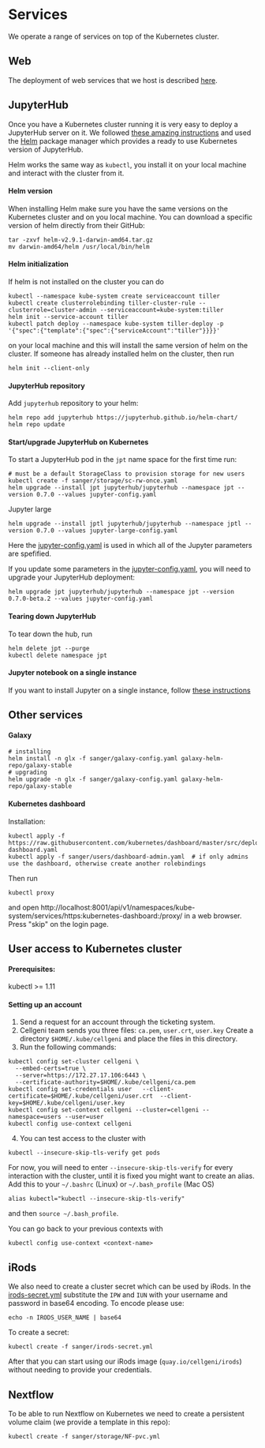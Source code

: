 # Services

We operate a range of services on top of the Kubernetes cluster.  

## Web

The deployment of web services that we host is described [here](web.md).

## JupyterHub

Once you have a Kubernetes cluster running it is very easy to deploy a JupyterHub server on it. We followed [these amazing instructions](https://zero-to-jupyterhub.readthedocs.io/en/stable/) and used the [Helm](https://helm.sh/) package manager which provides a ready to use Kubernetes version of JupyterHub.

Helm works the same way as `kubectl`, you install it on your local machine and interact with the cluster from it.

#### Helm version

When installing Helm make sure you have the same versions on the Kubernetes cluster and on you local machine. You can download a specific version of helm directly from their GitHub:

```
tar -zxvf helm-v2.9.1-darwin-amd64.tar.gz
mv darwin-amd64/helm /usr/local/bin/helm
```

#### Helm initialization

If helm is not installed on the cluster you can do 
```
kubectl --namespace kube-system create serviceaccount tiller
kubectl create clusterrolebinding tiller-cluster-rule --clusterrole=cluster-admin --serviceaccount=kube-system:tiller
helm init --service-account tiller
kubectl patch deploy --namespace kube-system tiller-deploy -p '{"spec":{"template":{"spec":{"serviceAccount":"tiller"}}}}'
``` 
on your local machine and this will install the same version of helm on the cluster. If someone has already installed helm on the cluster, then run 
```
helm init --client-only
```

#### JupyterHub repository

Add `jupyterhub` repository to your helm:
```
helm repo add jupyterhub https://jupyterhub.github.io/helm-chart/
helm repo update
```

#### Start/upgrade JupyterHub on Kubernetes

To start a JupyterHub pod in the `jpt` name space for the first time run:
```
# must be a default StorageClass to provision storage for new users
kubectl create -f sanger/storage/sc-rw-once.yaml
helm upgrade --install jpt jupyterhub/jupyterhub --namespace jpt --version 0.7.0 --values jupyter-config.yaml
```
Jupyter large
```
helm upgrade --install jptl jupyterhub/jupyterhub --namespace jptl --version 0.7.0 --values jupyter-large-config.yaml
```

Here the [jupyter-config.yaml](sanger/jupyter/jupyter-config.yaml) is used in which all of the Jupyter parameters are spefified.

If you update some parameters in the [jupyter-config.yaml](sanger/jupyter/jupyter-config.yaml), you will need to upgrade your JupyterHub deployment:
```
helm upgrade jpt jupyterhub/jupyterhub --namespace jpt --version 0.7.0-beta.2 --values jupyter-config.yaml
```

#### Tearing down JupyterHub

To tear down the hub, run

```
helm delete jpt --purge
kubectl delete namespace jpt
```

#### Jupyter notebook on a single instance

If you want to install Jupyter on a single instance, follow [these instructions](../sanger/jupyter/single-instance.md)

## Other services
#### Galaxy

```
# installing
helm install -n glx -f sanger/galaxy-config.yaml galaxy-helm-repo/galaxy-stable
# upgrading
helm upgrade -n glx -f sanger/galaxy-config.yaml galaxy-helm-repo/galaxy-stable
```

#### Kubernetes dashboard

Installation:
```
kubectl apply -f https://raw.githubusercontent.com/kubernetes/dashboard/master/src/deploy/recommended/kubernetes-dashboard.yaml
kubectl apply -f sanger/users/dashboard-admin.yaml  # if only admins use the dashboard, otherwise create another rolebindings
```

Then run 
```
kubectl proxy
```
and open http://localhost:8001/api/v1/namespaces/kube-system/services/https:kubernetes-dashboard:/proxy/ in a web browser. Press "skip" on the login page.

## User access to Kubernetes cluster

#### Prerequisites:
kubectl >= 1.11

#### Setting up an account

1. Send a request for an account through the ticketing system.
2. Cellgeni team sends you three files: `ca.pem`, `user.crt`, `user.key`
Create a directory `$HOME/.kube/cellgeni` and place the files in this directory.
3. Run the following commands:
```
kubectl config set-cluster cellgeni \
  --embed-certs=true \
  --server=https://172.27.17.106:6443 \
  --certificate-authority=$HOME/.kube/cellgeni/ca.pem
kubectl config set-credentials user   --client-certificate=$HOME/.kube/cellgeni/user.crt  --client-key=$HOME/.kube/cellgeni/user.key
kubectl config set-context cellgeni --cluster=cellgeni --namespace=users --user=user
kubectl config use-context cellgeni
```
4. You can test access to the cluster with
```
kubectl --insecure-skip-tls-verify get pods
```

For now, you will need to enter `--insecure-skip-tls-verify` for every interaction with the cluster, until it is fixed you might want to create an alias. Add this to your `~/.bashrc` (Linux) or `~/.bash_profile` (Mac OS)
```
alias kubectl="kubectl --insecure-skip-tls-verify"
```
and then `source ~/.bash_profile`.

You can go back to your previous contexts with 
```
kubectl config use-context <context-name>
```

## iRods

We also need to create a cluster secret which can be used by iRods. In the [irods-secret.yml](sanger/irods-secret.yml) substitute the `IPW` and `IUN` with your username and password in base64 encoding. To encode please use:

```
echo -n IRODS_USER_NAME | base64
```

To create a secret:
```
kubectl create -f sanger/irods-secret.yml
```

After that you can start using our iRods image (`quay.io/cellgeni/irods`) without needing to provide your credentials.

## Nextflow

To be able to run Nextflow on Kubernetes we need to create a persistent volume claim (we provide a template in this repo):

```
kubectl create -f sanger/storage/NF-pvc.yml
```